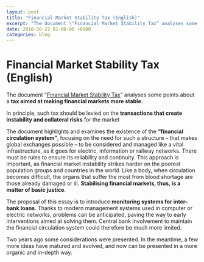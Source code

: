 ```yaml
---
layout: post
title: "Financial Market Stability Tax (English)"
excerpt: "The document \"Financial Market Stability Tax” analyses some points about a tax aimed at making financial markets more stable."
date: 2010-10-22 01-00-00 +0100
categories: blog
---
```


# Financial Market Stability Tax (English)

The document "[Financial Market Stability Tax](/files/dossiers/financial-stability-tax/stabilitytax-english.pdf)” analyses some points about a **tax aimed at making financial markets more stable**.

In principle, such tax should be levied on the **transactions that create instability and collateral risks** for the market

The document highlights and examines the existence of the **“financial circulation system”**, focusing on the need for such a structure – that makes global exchanges possible – to be considered and managed like a vital infrastructure, as it goes for electric, information or railway networks. There must be rules to ensure its reliability and continuity. This approach is important, as financial market instability strikes harder on the poorest population groups and countries in the world. Like a body, when circulation becomes difficult, the organs that suffer the most from blood shortage are those already damaged or ill. **Stabilising financial markets, thus, is a matter of basic justice**.

The proposal of this essay is to introduce **monitoring systems for inter-bank loans**. Thanks to modern management systems used in computer or electric networks, problems can be anticipated, paving the way to early interventions aimed at solving them. Central bank involvement to maintain the financial circulation system could therefore be much more limited.

Two years ago some considerations were presented. In the meantime, a few more ideas have matured and evolved, and now can be presented in a more organic and in-depth way.

